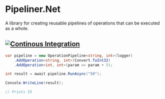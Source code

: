 # Pipeliner.Net
A library for creating reusable pipelines of operations that can be executed as a whole.

## [![Continous Integration](https://github.com/Emcrank/Pipeliner.Net/actions/workflows/ci.yml/badge.svg)](https://github.com/Emcrank/Pipeliner.Net/actions/workflows/ci.yml)

```csharp
var pipeline = new OperationPipeline<string, int>(logger)
    .AddOperation<string, int>(Convert.ToInt32)
    .AddOperation<int, int>(param => param + 5);

int result = await pipeline.RunAsync("50");

Console.WriteLine(result);

// Prints 55
```
